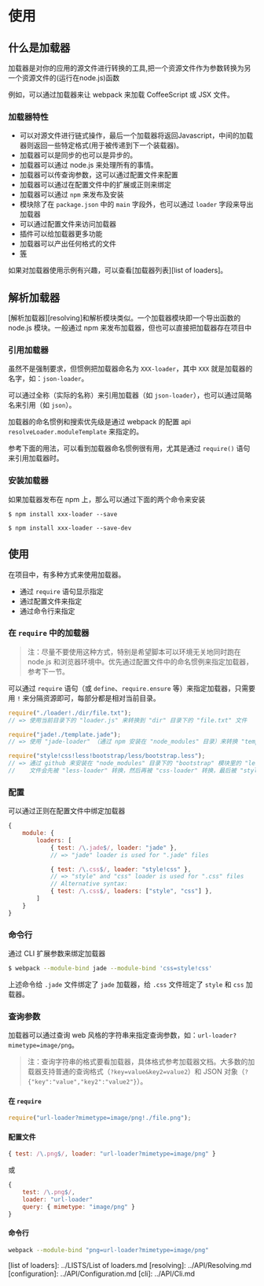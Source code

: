 # 使用

## 什么是加载器

加载器是对你的应用的源文件进行转换的工具,把一个资源文件作为参数转换为另一个资源文件的(运行在node.js)函数

例如，可以通过加载器来让 webpack 来加载 CoffeeScript 或 JSX 文件。

### 加载器特性

- 可以对源文件进行链式操作，最后一个加载器将返回Javascript，中间的加载器则返回一些特定格式(用于被传递到下一个装载器)。
- 加载器可以是同步的也可以是异步的。
- 加载器可以通过 node.js 来处理所有的事情。
- 加载器可以传查询参数，这可以通过配置文件来配置
- 加载器可以通过在配置文件中的扩展或正则来绑定
- 加载器可以通过 `npm` 来发布及安装
- 模块除了在 `package.json` 中的 `main` 字段外，也可以通过 `loader` 字段来导出加载器
- 可以通过配置文件来访问加载器
- 插件可以给加载器更多功能
- 加载器可以产出任何格式的文件
- [等][loaders]

如果对加载器使用示例有兴趣，可以查看[加载器列表][list of loaders]。

## 解析加载器

[解析加载器][resolving]和解析模块类似。一个加载器模块即一个导出函数的 node.js 模块。一般通过 npm 来发布加载器，但也可以直接把加载器存在项目中

### 引用加载器

虽然不是强制要求，但惯例把加载器命名为 `XXX-loader`，其中 `XXX` 就是加载器的名字，如：`json-loader`。

可以通过全称（实际的名称）来引用加载器（如 `json-loader`），也可以通过简略名来引用（如 `json`）。

加载器的命名惯例和搜索优先级是通过 webpack 的配置 api `resolveLoader.moduleTemplate` 来指定的。

参考下面的用法，可以看到加载器命名惯例很有用，尤其是通过 `require()` 语句来引用加载器时。

### 安装加载器

如果加载器发布在 npm 上，那么可以通过下面的两个命令来安装

`$ npm install xxx-loader --save`

`$ npm install xxx-loader --save-dev`

## 使用

在项目中，有多种方式来使用加载器。

- 通过 `require` 语句显示指定
- 通过配置文件来指定
- 通过命令行来指定

### 在 `require` 中的加载器

> 注：尽量不要使用这种方式，特别是希望脚本可以环境无关地同时跑在 node.js 和浏览器环境中。优先通过配置文件中的命名惯例来指定加载器，参考下一节。

可以通过 `require` 语句（或 `define`、`require.ensure` 等）来指定加载器，只需要用 `!` 来分隔资源即可，每部分都是相对当前目录。


```js
require("./loader!./dir/file.txt");
// => 使用当前目录下的 "loader.js" 来转换到 "dir" 目录下的 "file.txt" 文件

require("jade!./template.jade");
// => 使用 "jade-loader" （通过 npm 安装在 "node_modules" 目录）来转换 "template.jade" 文件

require("style!css!less!bootstrap/less/bootstrap.less");
// => 通过 github 来安装在 "node_modules" 目录下的 "bootstrap" 模块里的 "less" 目录里的 "bootstrap.less"
//    文件会先被 "less-loader" 转换，然后再被 "css-loader" 转换，最后被 "style-loader" 转换
```

### 配置

可以通过正则在配置文件中绑定加载器

```js
{
    module: {
        loaders: [
            { test: /\.jade$/, loader: "jade" },
            // => "jade" loader is used for ".jade" files

            { test: /\.css$/, loader: "style!css" },
            // => "style" and "css" loader is used for ".css" files
            // Alternative syntax:
            { test: /\.css$/, loaders: ["style", "css"] },
        ]
    }
}
```

### 命令行

通过 CLI 扩展参数来绑定加载器

```bash
$ webpack --module-bind jade --module-bind 'css=style!css'
```

上述命令给 `.jade` 文件绑定了 `jade` 加载器，给 `.css` 文件班定了 `style` 和 `css` 加载器。


### 查询参数

加载器可以通过查询 web 风格的字符串来指定查询参数，如：`url-loader?mimetype=image/png`。

> 注：查询字符串的格式要看加载器，具体格式参考加载器文档。大多数的加载器支持普通的查询格式（`?key=value&key2=value2`）和 JSON 对象（`?{"key":"value","key2":"value2"}`）。

#### 在 `require`

```js
require("url-loader?mimetype=image/png!./file.png");
```

#### 配置文件

```js
{ test: /\.png$/, loader: "url-loader?mimetype=image/png" }
```

或

```js
{
    test: /\.png$/,
    loader: "url-loader"
    query: { mimetype: "image/png" }
}
```

#### 命令行

```bash
webpack --module-bind "png=url-loader?mimetype=image/png"
```

[loaders]: ../API/Loaders.md
[list of loaders]: ../LISTS/List of loaders.md
[resolving]: ../API/Resolving.md
[configuration]: ../API/Configuration.md
[cli]: ../API/Cli.md


